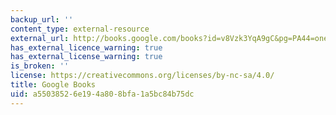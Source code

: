 ```yaml
---
backup_url: ''
content_type: external-resource
external_url: http://books.google.com/books?id=v8Vzk3YqA9gC&pg=PA44=onepage
has_external_licence_warning: true
has_external_license_warning: true
is_broken: ''
license: https://creativecommons.org/licenses/by-nc-sa/4.0/
title: Google Books
uid: a5503852-6e19-4a80-8bfa-1a5bc84b75dc
---
```

